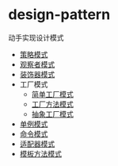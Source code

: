 # design-pattern
动手实现设计模式
* [策略模式](https://github.com/LogicJake/design-pattern/tree/master/src/com/scy/strategy)   
* [观察者模式](https://github.com/LogicJake/design-pattern/tree/master/src/com/scy/observer)
* [装饰器模式](https://github.com/LogicJake/design-pattern/tree/master/src/com/scy/decorator)
* 工厂模式
  * [简单工厂模式](https://github.com/LogicJake/design-pattern/tree/master/src/com/scy/factory/simplyFactor)
  * [工厂方法模式](https://github.com/LogicJake/design-pattern/tree/master/src/com/scy/factory/factoryMethod)
  * [抽象工厂模式](https://github.com/LogicJake/design-pattern/tree/master/src/com/scy/factory/abstractFactory)
* [单例模式](https://github.com/LogicJake/design-pattern/tree/master/src/com/scy/singleton)
* [命令模式](https://github.com/LogicJake/design-pattern/tree/master/src/com/scy/command)
* [适配器模式](https://github.com/LogicJake/design-pattern/tree/master/src/com/scy/adapter)
* [模板方法模式](https://github.com/LogicJake/design-pattern/tree/master/src/com/scy/templatemethod)